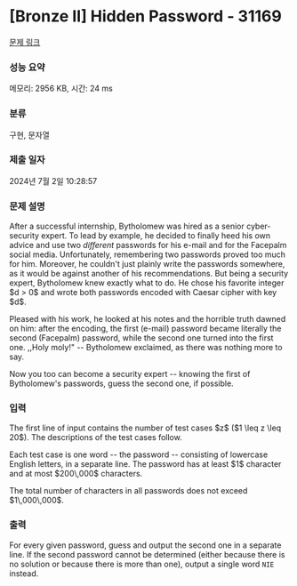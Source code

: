 # [Bronze II] Hidden Password - 31169 

[문제 링크](https://www.acmicpc.net/problem/31169) 

### 성능 요약

메모리: 2956 KB, 시간: 24 ms

### 분류

구현, 문자열

### 제출 일자

2024년 7월 2일 10:28:57

### 문제 설명

<p>After a successful internship, Bytholomew was hired as a senior cyber-security expert. To lead by example, he decided to finally heed his own advice and use two <em>different</em> passwords for his e-mail and for the Facepalm social media. Unfortunately, remembering two passwords proved too much for him. Moreover, he couldn't just plainly write the passwords somewhere, as it would be against another of his recommendations. But being a security expert, Bytholomew knew exactly what to do. He chose his favorite integer $d > 0$ and wrote both passwords encoded with Caesar cipher with key $d$.</p>

<p>Pleased with his work, he looked at his notes and the horrible truth dawned on him: after the encoding, the first (e-mail) password became literally the second (Facepalm) password, while the second one turned into the first one. ,,Holy moly!" -- Bytholomew exclaimed, as there was nothing more to say.</p>

<p>Now you too can become a security expert -- knowing the first of Bytholomew's passwords, guess the second one, if possible.</p>

### 입력 

 <p>The first line of input contains the number of test cases $z$ ($1 \leq z \leq 20$). The descriptions of the test cases follow.</p>

<p>Each test case is one word -- the password -- consisting of lowercase English letters, in a separate line. The password has at least $1$ character and at most $200\,000$ characters.</p>

<p>The total number of characters in all passwords does not exceed $1\,000\,000$.</p>

### 출력 

 <p>For every given password, guess and output the second one in a separate line. If the second password cannot be determined (either because there is no solution or because there is more than one), output a single word <code>NIE</code> instead.</p>

